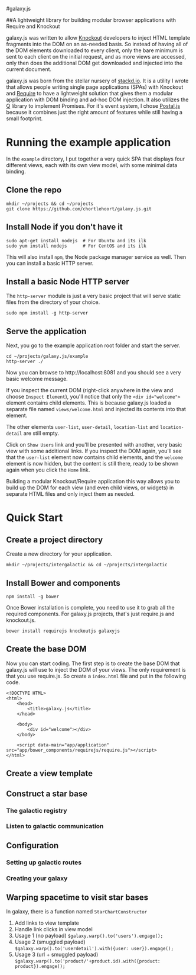 #galaxy.js

##A lightweight library for building modular browser applications with Require and Knockout

galaxy.js was written to allow [Knockout][1] developers to inject HTML template fragments into the DOM on an as-needed basis. So instead of having all of the DOM elements downloaded to every client, only the bare minimum is sent to each client on the initial request, and as more views are accessed, only then does the additional DOM get downloaded and injected into the current document.

galaxy.js was born from the stellar nursery of [stackd.io](http://www.stackd.io/). It is a utility I wrote that allows people writing single page applications (SPAs) with Knockout and [Require][2] to have a lightweight solution that gives them a modular application with DOM binding and ad-hoc DOM injection. It also utilizes the [Q](https://github.com/kriskowal/q) library to implement Promises. For it's event system, I chose [Postal.js](https://github.com/postaljs/postal.js) because it combines just the right amount of features while still having a small footprint.

# Running the example application
In the `example` directory, I put together a very quick SPA that displays four different views, each with its own view model, with some minimal data binding.

## Clone the repo

    mkdir ~/projects && cd ~/projects
    git clone https://github.com/chortlehoort/galaxy.js.git

## Install Node if you don't have it

    sudo apt-get install nodejs  # For Ubuntu and its ilk
    sudo yum install nodejs      # For CentOS and its ilk
    
This will also install `npm`, the Node package manager service as well. Then you can install a basic HTTP server.

## Install a basic Node HTTP server 
The `http-server` module is just a very basic project that will serve static files from the directory of your choice.

    sudo npm install -g http-server

## Serve the application
Next, you go to the example application root folder and start the server.

    cd ~/projects/galaxy.js/example
    http-server ./
    
Now you can browse to http://localhost:8081 and you should see a very basic welcome message.

If you inspect the current DOM (right-click anywhere in the view and choose `Inspect Element`), you'll notice that only the `<div id="welcome">` element contains child elements. This is because galaxy.js loaded a separate file named `views/welcome.html` and injected its contents into that element.

The other elements `user-list`, `user-detail`, `location-list` and `location-detail` are still empty.

Click on `Show Users` link and you'll be presented with another, very basic view with some additional links. If you inspect the DOM again, you'll see that the `user-list` element now contains child elements, and the `welcome` element is now hidden, but the content is still there, ready to be shown again when you click the `Home` link.

Building a modular Knockout/Require application this way allows you to build up the DOM for each view (and even child views, or widgets) in separate HTML files and only inject them as needed.

# Quick Start

## Create a project directory
Create a new directory for your application.

    mkdir ~/projects/intergalactic && cd ~/projects/intergalactic

## Install Bower and components

    npm install -g bower

Once Bower installation is complete, you need to use it to grab all the required components. For galaxy.js projects, that's just require.js and knockout.js. 

    bower install requirejs knockoutjs galaxyjs

## Create the base DOM

Now you can start coding. The first step is to create the base DOM that galaxy.js will use to inject the DOM of your views. The only requirement is that you use require.js. So create a `index.html` file and put in the following code.

    <!DOCTYPE HTML>
    <html>
        <head>
            <title>galaxy.js</title>
        </head>

        <body>
            <div id="welcome"></div>
        </body>

        <script data-main="app/application" src="app/bower_components/requirejs/require.js"></script>
    </html>


## Create a view template

## Construct a star base

### The galactic registry

### Listen to galactic communication

## Configuration

### Setting up galactic routes

### Creating your galaxy

## Warping spacetime to visit star bases
In galaxy, there is a function named `StarChartConstructor`

1. Add links to view template
1. Handle link clicks in view model
1. Usage 1 (no payload) `$galaxy.warp().to('users').engage();`
1. Usage 2 (smuggled payload) `$galaxy.warp().to('userdetail').with({user: user}).engage();`
1. Usage 3 (url + smuggled payload) `$galaxy.warp().to('product/'+product.id).with({product: product}).engage();`







  [1]: knockoutjs.com
  [2]: requirejs.org
  [3]: http://expressjs.com/
